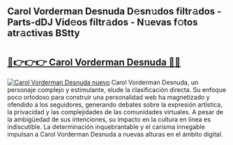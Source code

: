 ## Carol Vorderman Desnuda D𝚎sn𝚞dos filtr𝚊dos - Parts-dDJ Vid𝚎os filtr𝚊dos - N𝚞evas f𝚘tos atr𝚊ctivas BStty

# <h2><a href="http://mbe6ug.tromn.icu/?c=Carol+Vorderman+Desnuda">🔗👉👉👉 Carol Vorderman Desnuda 🔗🔗</a></h2>

[![Carol Vorderman Desnuda nuevo](https://i.imgur.com/pEAQMta.gif)](http://mbe6ug.tromn.icu/?c=Carol+Vorderman+Desnuda)
Carol Vorderman Desnuda, un personaje complejo y estimulante, elude la clasificación directa. Su enfoque poco ortodoxo para construir una personalidad web ha magnetizado y ofendido a los seguidores, generando debates sobre la expresión artística, la privacidad y las complejidades de las comunidades virtuales. A pesar de la ambigüedad de sus intenciones, su impacto en la cultura en línea es indiscutible. La determinación inquebrantable y el carisma innegable impulsan a Carol Vorderman Desnuda a nuevas alturas en el ámbito digital.

